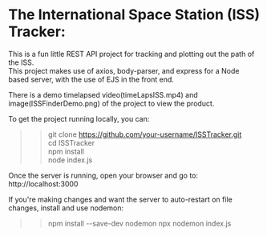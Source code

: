 # The International Space Station (ISS) Tracker:  
  
This is a fun little REST API project for tracking and plotting out the path of the ISS.  
This project makes use of axios, body-parser, and express for a Node based server, with the use of EJS in the front end.  
  
There is a demo timelapsed video(timeLapsISS.mp4) and image(ISSFinderDemo.png) of the project to view the product.  
  
To get the project running locally, you can:
>>git clone https://github.com/your-username/ISSTracker.git  
>>cd ISSTracker  
>>npm install  
>>node index.js

Once the server is running, open your browser and go to:  
http://localhost:3000  
  
If you're making changes and want the server to auto-restart on file changes, install and use nodemon:
>>npm install --save-dev nodemon
npx nodemon index.js
